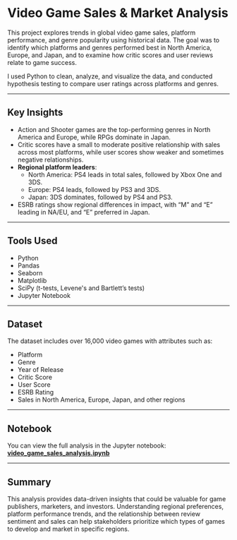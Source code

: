 # Video Game Sales & Market Analysis

This project explores trends in global video game sales, platform performance, and genre popularity using historical data. The goal was to identify which platforms and genres performed best in North America, Europe, and Japan, and to examine how critic scores and user reviews relate to game success.

I used Python to clean, analyze, and visualize the data, and conducted hypothesis testing to compare user ratings across platforms and genres.

---

## Key Insights

- Action and Shooter games are the top-performing genres in North America and Europe, while RPGs dominate in Japan.  
- Critic scores have a small to moderate positive relationship with sales across most platforms, while user scores show weaker and sometimes negative relationships.  
- **Regional platform leaders**:  
  - North America: PS4 leads in total sales, followed by Xbox One and 3DS.  
  - Europe: PS4 leads, followed by PS3 and 3DS.  
  - Japan: 3DS dominates, followed by PS4 and PS3.  
- ESRB ratings show regional differences in impact, with “M” and “E” leading in NA/EU, and “E” preferred in Japan.  

---

## Tools Used

- Python  
- Pandas  
- Seaborn  
- Matplotlib  
- SciPy (t-tests, Levene's and Bartlett’s tests)  
- Jupyter Notebook  

---

## Dataset

The dataset includes over 16,000 video games with attributes such as:  
- Platform  
- Genre  
- Year of Release  
- Critic Score  
- User Score  
- ESRB Rating  
- Sales in North America, Europe, Japan, and other regions  

---

## Notebook

You can view the full analysis in the Jupyter notebook:  
**[video_game_sales_analysis.ipynb](video_game_sales_analysis.ipynb)**

---

## Summary

This analysis provides data-driven insights that could be valuable for game publishers, marketers, and investors. Understanding regional preferences, platform performance trends, and the relationship between review sentiment and sales can help stakeholders prioritize which types of games to develop and market in specific regions.
